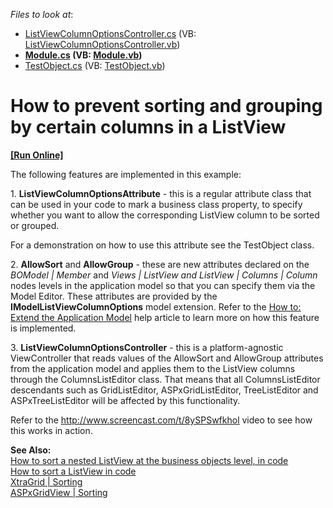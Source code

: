 <!-- default file list -->
*Files to look at*:

* [ListViewColumnOptionsController.cs](./CS/WinWebSolution.Module/ListViewColumnOptionsController.cs) (VB: [ListViewColumnOptionsController.vb](./VB/WinWebSolution.Module/ListViewColumnOptionsController.vb))
* **[Module.cs](./CS/WinWebSolution.Module/Module.cs) (VB: [Module.vb](./VB/WinWebSolution.Module/Module.vb))**
* [TestObject.cs](./CS/WinWebSolution.Module/TestObject.cs) (VB: [TestObject.vb](./VB/WinWebSolution.Module/TestObject.vb))
<!-- default file list end -->
# How to prevent sorting and grouping by certain columns in a ListView
<!-- run online -->
**[[Run Online]](https://codecentral.devexpress.com/e1254/)**
<!-- run online end -->


<p>The following features are implemented in this example:</p><p>1. <strong>ListViewColumnOptionsAttribute</strong> - this is a regular attribute class that can be used in your code to mark a business class property, to specify whether you want to allow the corresponding ListView column to be sorted or grouped.</p><p>For a demonstration on how to use this attribute see the TestObject class.</p><p>2. <strong>AllowSort</strong>  and <strong>AllowGroup</strong> - these are new attributes declared on the <i>BOModel | Member</i> and <i>Views | ListView and ListView | Columns | Column</i> nodes levels in the application model so that you can specify them via the Model Editor. These attributes are provided by the <strong>IModelListViewColumnOptions</strong> model extension. Refer to the <a href="http://documentation.devexpress.com/#Xaf/CustomDocument2785"><u>How to: Extend the Application Model</u></a> help article to learn more on how this feature is implemented.</p><p>3. <strong>ListViewColumnOptionsController</strong> - this is a platform-agnostic ViewController that reads values of the AllowSort and AllowGroup attributes from the application model and applies them to the ListView columns through the ColumnsListEditor class. That means that all ColumnsListEditor descendants such as GridListEditor, ASPxGridListEditor, TreeListEditor and ASPxTreeListEditor will be affected by this functionality.</p><p>Refer to the <a href="http://www.screencast.com/t/8ySPSwfkhol"><u>http://www.screencast.com/t/8ySPSwfkhol</u></a> video to see how this works in action.</p><p><strong>See Also:</strong><br />
<a href="https://www.devexpress.com/Support/Center/p/E1253">How to sort a nested ListView at the business objects level, in code</a><br />
<a href="https://www.devexpress.com/Support/Center/p/E1276">How to sort a ListView in code</a><br />
<a href="http://documentation.devexpress.com/#WindowsForms/CustomDocument3499"><u>XtraGrid | Sorting</u></a><br />
<a href="http://documentation.devexpress.com/#AspNet/CustomDocument3714"><u>ASPxGridView | Sorting</u></a></p>

<br/>


